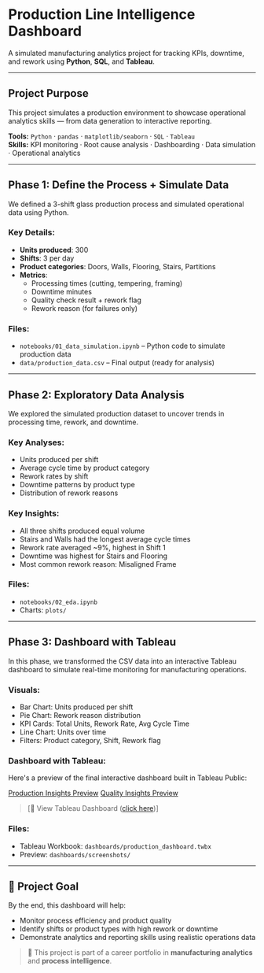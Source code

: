 # Production Line Intelligence Dashboard

A simulated manufacturing analytics project for tracking KPIs, downtime, and rework using **Python**, **SQL**, and **Tableau**.

---

## Project Purpose

This project simulates a production environment to showcase operational analytics skills — from data generation to interactive reporting.

**Tools:** `Python` · `pandas` · `matplotlib/seaborn` · `SQL` · `Tableau`  
**Skills:** KPI monitoring · Root cause analysis · Dashboarding · Data simulation · Operational analytics

---

## Phase 1: Define the Process + Simulate Data

We defined a 3-shift glass production process and simulated operational data using Python.

### Key Details:
- **Units produced**: 300  
- **Shifts**: 3 per day  
- **Product categories**: Doors, Walls, Flooring, Stairs, Partitions  
- **Metrics**:
  - Processing times (cutting, tempering, framing)
  - Downtime minutes
  - Quality check result + rework flag
  - Rework reason (for failures only)

### Files:
- `notebooks/01_data_simulation.ipynb` – Python code to simulate production data  
- `data/production_data.csv` – Final output (ready for analysis)

---

## Phase 2: Exploratory Data Analysis

We explored the simulated production dataset to uncover trends in processing time, rework, and downtime.

### Key Analyses:
- Units produced per shift
- Average cycle time by product category
- Rework rates by shift
- Downtime patterns by product type
- Distribution of rework reasons

### Key Insights:
- All three shifts produced equal volume
- Stairs and Walls had the longest average cycle times
- Rework rate averaged ~9%, highest in Shift 1
- Downtime was highest for Stairs and Flooring
- Most common rework reason: Misaligned Frame

### Files:
- `notebooks/02_eda.ipynb`  
- Charts: `plots/`

---

## Phase 3: Dashboard with Tableau

In this phase, we transformed the CSV data into an interactive Tableau dashboard to simulate real-time monitoring for manufacturing operations.

### Visuals:
- Bar Chart: Units produced per shift  
- Pie Chart: Rework reason distribution  
- KPI Cards: Total Units, Rework Rate, Avg Cycle Time  
- Line Chart: Units over time  
- Filters: Product category, Shift, Rework flag  

### Dashboard with Tableau:
Here's a preview of the final interactive dashboard built in Tableau Public:

[Production Insights Preview](dashboards/screenshots/production_thumbnail.png)
[Quality Insights Preview](dashboards/screenshots/quality_thumbnail.png)

> [🔗 View Tableau Dashboard ([click here](https://public.tableau.com/app/profile/andrea.lopera/viz/ProductionKPIsDowntimeTrends/ProductionOverview))]

### Files:
- Tableau Workbook: `dashboards/production_dashboard.twbx`  
- Preview: `dashboards/screenshots/`

---

## 🧩 Project Goal

By the end, this dashboard will help:
- Monitor process efficiency and product quality  
- Identify shifts or product types with high rework or downtime  
- Demonstrate analytics and reporting skills using realistic operations data  

> 📌 This project is part of a career portfolio in **manufacturing analytics** and **process intelligence**.



